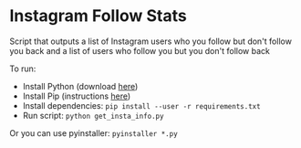 # Instagram Follow Stats

Script that outputs a list of Instagram users who you follow but don't follow you back and a list of users who follow you but you don't follow back

To run:

- Install Python (download [here](https://www.python.org/downloads/))
- Install Pip (instructions [here](https://pip.pypa.io/en/stable/installing/))
- Install dependencies: `pip install --user -r requirements.txt`
- Run script: `python get_insta_info.py`

Or you can use pyinstaller:
`pyinstaller *.py`
